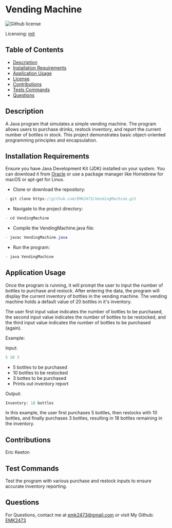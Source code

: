 # Vending Machine
![Github license](https://img.shields.io/badge/mit-blue.svg)
 
 Licensing: [mit](https://choosealicense.com/licenses/mit/)

## Table of Contents
- [Description](#description)
- [Installation Requirements](#installation-requirements)
- [Application Usage](#application-usage)
- [License](#licensing-information)
- [Contributions](#contributions)
- [Tests Commands](#tests-commands)
- [Questions](#questions)
## Description
A Java program that simulates a simple vending machine. The program allows users to purchase drinks, restock inventory, and report the current number of bottles in stock. This project demonstrates basic object-oriented programming principles and encapsulation.

## Installation Requirements
Ensure you have Java Development Kit (JDK) installed on your system. You can download it from [Oracle](https://www.oracle.com/java/technologies/downloads/) or use a package manager like Homebrew for macOS or apt-get for Linux. 

- Clone or download the repository: 
```Java 
- git clone https://github.com/EMK2473/VendingMachine.git 
```

- Navigate to the project directory: 
```Java
- cd VendingMachine 
```
- Compile the VendingMachine.java file: 
```Java
- javac VendingMachine.java 
```
- Run the program: 
```Java
- java VendingMachine
```

## Application Usage
Once the program is running, it will prompt the user to input the number of bottles to purchase and restock. After entering the data, the program will display the current inventory of bottles in the vending machine. The vending machine holds a default value of 20 bottles in it's inventory. 

The user first input value indicates the number of bottles to be purchased, the second input value indicates the number of bottles to be restocked, and the third input value indicates the number of bottles to be purchased (again).

Example: 


Input: 
```Java
5 10 3 
```
- 5 bottles to be purchased
- 10 bottles to be restocked
- 3 bottes to be purchased
- Prints out inventory report

Output: 
```Java
Inventory: 18 bottles 
```

In this example, the user first purchases 5 bottles, then restocks with 10 bottles, and finally purchases 3 bottles, resulting in 18 bottles remaining in the inventory.

## Contributions
Eric Keeton

## Test Commands
Test the program with various purchase and restock inputs to ensure accurate inventory reporting.

## Questions
For Questions, contact me at emk2473@gmail.com or visit My Github: [EMK2473](https://github.com/EMK2473)